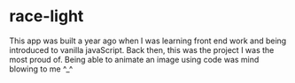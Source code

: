 # race-light

This app was built a year ago when I was learning front end work and being introduced to vanilla javaScript.
Back then, this was the project I was the most proud of. Being able to animate an image using code was mind blowing to me ^_^
